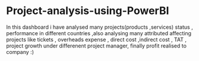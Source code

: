 # Project-analysis-using-PowerBI
In this dashboard i have analysed many projects(products ,services) status , performance in different countries ,also analysing many attributed affecting projects like tickets , overheads expense , direct cost ,indirect cost , TAT , project growth under differenent project manager, finally profit realised to company :)
